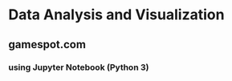 Data Analysis and Visualization
===============================

## gamespot.com
### using Jupyter Notebook (Python 3)
